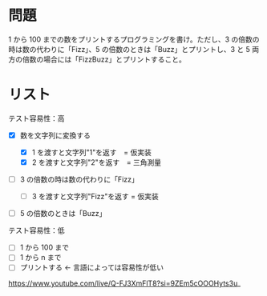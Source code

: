 # 問題

1 から 100 までの数をプリントするプログラミングを書け。ただし、3 の倍数の時は数の代わりに「Fizz」、5 の倍数のときは「Buzz」とプリントし、3 と 5 両方の倍数の場合には「FizzBuzz」とプリントすること。

# リスト

テスト容易性：高

- [x] 数を文字列に変換する
  <!-- 上記だとテストが書きづらいので具体的なものに -->

  - [x] 1 を渡すと文字列"1"を返す　= 仮実装
  - [x] 2 を渡すと文字列"2"を返す　= 三角測量

- [ ] 3 の倍数の時は数の代わりに「Fizz」

  - [ ] 3 を渡すと文字列"Fizz"を返す = 仮実装

- [ ] 5 の倍数のときは「Buzz」

テスト容易性：低

- [ ] 1 から 100 まで
- [ ] 1 から n まで
- [ ] プリントする ← 言語によっては容易性が低い

https://www.youtube.com/live/Q-FJ3XmFlT8?si=9ZEm5cOOOHyts3u_
